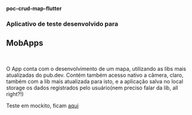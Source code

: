 #### poc-crud-map-flutter

### Aplicativo de teste desenvolvido para 
## MobApps
<br>
<p> O App conta com o desenvolvimento de um mapa, utilizando as libs mais atualizadas do pub.dev. Contém também acesso nativo a câmera, claro, também com a lib mais atualizada para isto, e a aplicação salva no local storage os dados registrados pelo usuário(nem preciso falar da lib, all right?!)</p>
<p>Teste em mockito, ficam <a href="https://github.com/giofacul/repo-rispar-test/tree/main/app_rispar/test" target="_blank">aqui</a></p>
